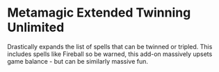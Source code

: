 # Metamagic Extended Twinning Unlimited

Drastically expands the list of spells that can be twinned or tripled. This includes spells like Fireball so be warned, this add-on massively upsets game balance - but can be similarly massive fun.
